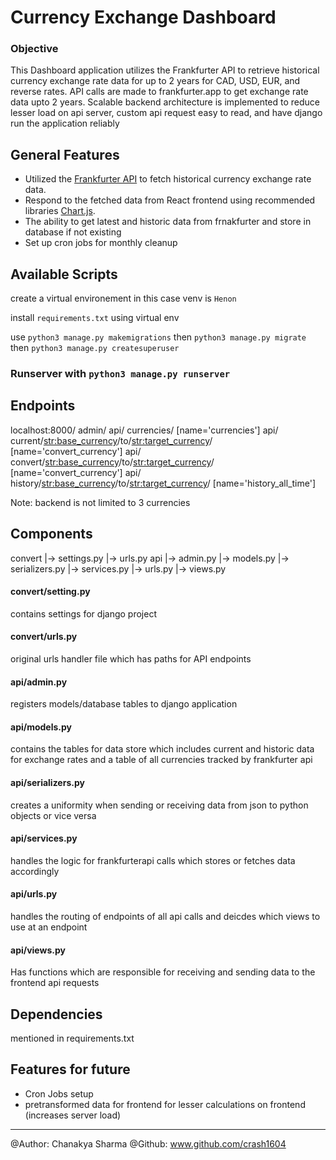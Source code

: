 # Currency Exchange Dashboard

### Objective

This Dashboard application utilizes the Frankfurter API to retrieve historical currency exchange rate data for up to 2 years for CAD, USD, EUR, and reverse rates. API calls are made to frankfurter.app to get exchange rate data upto 2 years. Scalable backend architecture is implemented to reduce lesser load on api server, custom api request easy to read, and have django run the application reliably

## General Features

- Utilized the [Frankfurter API](https://www.frankfurter.app/docs/) to fetch historical currency exchange rate data.
- Respond to the fetched data from React frontend using recommended libraries [Chart.js](https://www.npmjs.com/package/react-chartjs-2).
- The ability to get latest and historic data from frnakfurter and store in database if not existing
- Set up cron jobs for monthly cleanup

## Available Scripts

create a virtual environement
in this case venv is `Henon`

install `requirements.txt` using virtual env

use `python3 manage.py makemigrations`
then `python3 manage.py migrate`
then `python3 manage.py createsuperuser`

### Runserver with ```python3 manage.py runserver```

## Endpoints
localhost:8000/
admin/
api/ currencies/ [name='currencies']
api/ current/<str:base_currency>/to/<str:target_currency>/ [name='convert_currency']
api/ convert/<str:base_currency>/to/<str:target_currency>/ [name='convert_currency']
api/ history/<str:base_currency>/to/<str:target_currency>/ [name='history_all_time']

Note: backend is not limited to 3 currencies

## Components

convert
|-> settings.py
|-> urls.py
api
|-> admin.py
|-> models.py
|-> serializers.py
|-> services.py
|-> urls.py
|-> views.py

#### convert/setting.py
contains settings for django project

#### convert/urls.py
original urls handler file which has paths for API endpoints

#### api/admin.py
registers models/database tables to django application

#### api/models.py
contains the tables for data store which includes current and historic data for exchange rates and a table of all currencies tracked by frankfurter api

#### api/serializers.py
creates a uniformity when sending or receiving data from json to python objects or vice versa

#### api/services.py
handles the logic for frankfurterapi calls which stores or fetches data accordingly

#### api/urls.py
handles the routing of endpoints of all api calls and deicdes which views to use at an endpoint

#### api/views.py
Has functions which are responsible for receiving and sending data to the frontend api requests

## Dependencies

mentioned in requirements.txt

## Features for future

* Cron Jobs setup
* pretransformed data for frontend for lesser calculations on frontend (increases server load) 

---

@Author: Chanakya Sharma
@Github: www.github.com/crash1604